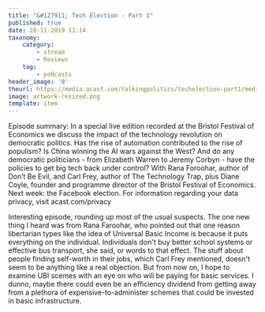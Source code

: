 ```yaml
---
title: "&#127911; Tech Election - Part 1"
published: true
date: 28-11-2019 11:14
taxonomy:
    category:
        - stream
        - Reviews
    tag:
        - podcasts
header_image: '0'
theurl: https://media.acast.com/talkingpolitics/techelection-part1/media.mp3
image: artwork-resized.png
template: item
--- 
```

Episode summary: In a special live edition recorded at the Bristol Festival of Economics we discuss the impact of the technology revolution on democratic politics. Has the rise of automation contributed to the rise of populism? Is China winning the AI wars against the West? And do any democratic politicians - from Elizabeth Warren to Jeremy Corbyn - have the policies to get big tech back under control? With Rana Foroohar, author of Don’t Be Evil, and Carl Frey, author of The Technology Trap, plus Diane Coyle, founder and programme director of the Bristol Festival of Economics. Next week: the Facebook election. For information regarding your data privacy, visit acast.com/privacy

Interesting episode, rounding up most of the usual suspects. The one new thing I heard was from Rana Faroohar, who pointed out that one reason libertarian types like the idea of Universal Basic Income is because it puts everything on the individual. Individuals don't buy better school systems or effective bus transport, she said, or words to that effect. The stuff about people finding self-worth in their jobs, which Carl Frey mentioned, doesn't seem to be anything like a real objection. But from now on, I hope to examine UBI scemes with an eye on who will be paying for basic services. I dunno, maybe there could even be an efficiency dividend from getting away from a plethora of expensive-to-administer schemes that could be invested in basic infrastructure.
